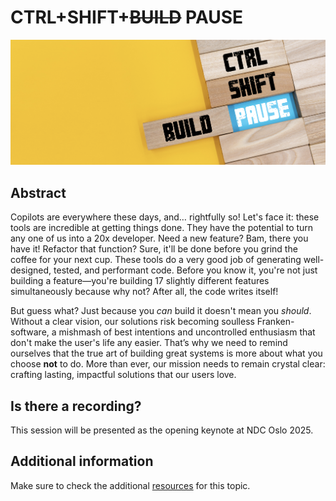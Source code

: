 # CTRL+SHIFT+~~BUILD~~ PAUSE

![CTRL+SHIFT+BUILD-PAUSE](ctrl-shift-build-pause-banner.png)

## Abstract

Copilots are everywhere these days, and… rightfully so! Let's face it: these tools are incredible at getting things done. They have the potential to turn any one of us into a 20x developer. Need a new feature? Bam, there you have it! Refactor that function? Sure, it'll be done before you grind the coffee for your next cup. These tools do a very good job of generating well-designed, tested, and performant code. Before you know it, you're not just building a feature—you're building 17 slightly different features simultaneously because why not? After all, the code writes itself!

But guess what? Just because you _can_ build it doesn't mean you _should_. Without a clear vision, our solutions risk becoming soulless Franken-software, a mishmash of best intentions and uncontrolled enthusiasm that don't make the user's life any easier. That’s why we need to remind ourselves that the true art of building great systems is more about what you choose **not** to do. More than ever, our mission needs to remain crystal clear: crafting lasting, impactful solutions that our users love.

## Is there a recording?

This session will be presented as the opening keynote at NDC Oslo 2025.

## Additional information

Make sure to check the additional [resources](resources) for this topic.
